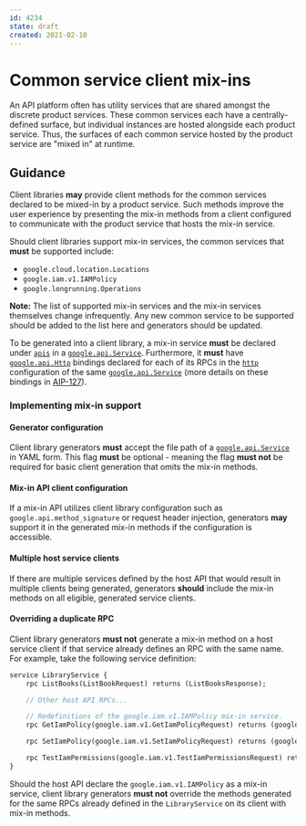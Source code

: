 ```yaml
---
id: 4234
state: draft
created: 2021-02-10
---
```


# Common service client mix-ins

An API platform often has utility services that are shared amongst the discrete
product services. These common services each have a centrally-defined surface,
but individual instances are hosted alongside each product service. Thus, the
surfaces of each common service hosted by the product service are "mixed in" at
runtime.


## Guidance

Client libraries **may** provide client methods for the common services declared
to be mixed-in by a product service. Such methods improve the user experience by
presenting the mix-in methods from a client configured to communicate with the
product service that hosts the mix-in service.

Should client libraries support mix-in services, the common services that
**must** be supported include:

- `google.cloud.location.Locations`
- `google.iam.v1.IAMPolicy`
- `google.longrunning.Operations`

**Note:** The list of supported mix-in services and the mix-in services
themselves change infrequently. Any new common service to be supported should be
added to the list here and generators should be updated.

To be generated into a client library, a mix-in service **must** be declared
under [`apis`] in a [`google.api.Service`]. Furthermore, it **must** have
[`google.api.Http`] bindings declared for each of its RPCs in the [`http`]
configuration of the same [`google.api.Service`] (more details on these bindings
in [AIP-127]).


### Implementing mix-in support

#### Generator configuration

Client library generators **must** accept the file path of a
[`google.api.Service`] in YAML form. This flag **must** be optional - meaning
the flag **must not** be required for basic client generation that omits the
mix-in methods.

#### Mix-in API client configuration

If a mix-in API utilizes client library configuration such as
`google.api.method_signature` or request header injection, generators **may**
support it in the generated mix-in methods if the configuration is accessible.

#### Multiple host service clients

If there are multiple services defined by the host API that would result in
multiple clients being generated, generators **should** include the mix-in
methods on all eligible, generated service clients.

#### Overriding a duplicate RPC

Client library generators **must not** generate a mix-in method on a host
service client if that service already defines an RPC with the same name. For
example, take the following service definition:

```proto
service LibraryService {
    rpc ListBooks(ListBookRequest) returns (ListBooksResponse);

    // Other host API RPCs...

    // Redefinitions of the google.iam.v1.IAMPolicy mix-in service.
    rpc GetIamPolicy(google.iam.v1.GetIamPolicyRequest) returns (google.iam.v1.Policy);

    rpc SetIamPolicy(google.iam.v1.SetIamPolicyRequest) returns (google.iam.v1.Policy);

    rpc TestIamPermissions(google.iam.v1.TestIamPermissionsRequest) returns (google.iam.v1.TestIamPermissionsResponse);
}
```

Should the host API declare the `google.iam.v1.IAMPolicy` as a mix-in service,
client library generators **must not** override the methods generated for the
same RPCs already defined in the `LibraryService` on its client with mix-in
methods.

[`apis`]: https://github.com/googleapis/googleapis/blob/master/google/api/service.proto#L96
[`google.api.Service`]: https://github.com/googleapis/googleapis/blob/master/google/api/service.proto
[`google.api.Http`]: https://github.com/googleapis/googleapis/blob/master/google/api/http.proto
[`http`]: https://github.com/googleapis/googleapis/blob/master/google/api/service.proto#L124
[AIP-127]: https://google.aip.dev/127